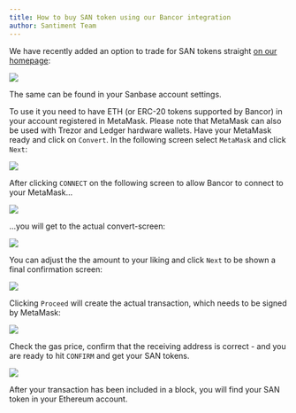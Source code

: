 ```yaml
---
title: How to buy SAN token using our Bancor integration
author: Santiment Team
---
```


We have recently added an option to trade for SAN tokens straight [on
our homepage](https://santiment.net/about-santiment/how-to-buy-san/):

![](34_bancor_integration.png)

The same can be found in your Sanbase account settings.


To use it you need to have ETH (or ERC-20 tokens supported by Bancor) in
your account registered in MetaMask. Please note that MetaMask can also
be used with Trezor and Ledger hardware wallets. Have your MetaMask
ready and click on `Convert`. In the following screen select
`MetaMask` and click `Next`:

![](35_bancor_mm_selection.png)

After clicking `CONNECT` on the following screen to allow Bancor to
connect to your MetaMask\...

![](36_mm_connect.png)

\...you will get to the actual convert-screen:

![](37_bancor_convert.png)

You can adjust the the amount to your liking and click `Next` to be
shown a final confirmation screen:

![](38_bancor_confirm.png)

Clicking `Proceed` will create the actual transaction, which needs to
be signed by MetaMask:

![](39_bancor_mm_confirm.png)

Check the gas price, confirm that the receiving address is correct - and
you are ready to hit `CONFIRM` and get your SAN tokens.

![](40_bancor_final.png)

After your transaction has been included in a block, you will find your
SAN token in your Ethereum account.
